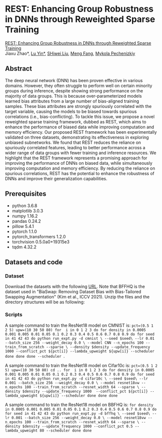 # REST: Enhancing Group Robustness in DNNs through Reweighted Sparse Training  

[REST: Enhancing Group Robustness in DNNs through Reweighted Sparse Training](link)  
Jiaxu Zhao*, [Lu Yin*](https://luuyin.com/), [SHiwei Liu](https://shiweiliuiiiiiii.github.io/), [Meng Fang](https://mengf1.github.io/), [Mykola Pechenizkiy](https://www.tue.nl/en/research/researchers/mykola-pechenizkiy)  
## Abstract
The deep neural network (DNN) has been proven effective in various domains. However, they often struggle to perform well on certain minority groups during inference, despite showing strong performance on the majority of data groups. This is because over-parameterized models learned bias attributes from a large number of bias-aligned training samples. These bias attributes are strongly spuriously correlated with the target variable, causing the models to be biased towards spurious correlations (i.e., bias-conflicting). To tackle this issue, we propose a novel reweighted sparse training framework, dubbed as REST, which aims to enhance the performance of biased data while improving computation and memory efficiency. Our proposed REST framework has been experimentally validated on three datasets, demonstrating its effectiveness in exploring unbiased subnetworks. We found that REST reduces the reliance on spuriously correlated features, leading to better performance across a wider range of data groups with fewer training and inference resources. We highlight that the REST framework represents a promising approach for improving the performance of DNNs on biased data, while simultaneously improving computation and memory efficiency. By reducing the reliance on spurious correlations, REST has the potential to enhance the robustness of DNNs and improve their generalization capabilities.
## Prerequisites
- python 3.6.8
- matplotlib 3.0.3
- numpy 1.16.2
- pandas 0.24.2
- pillow 5.4.1
- pytorch 1.1.0
- pytorch_transformers 1.2.0
- torchvision 0.5.0a0+19315e3
- tqdm 4.32.2

## Datasets and code 

### Dataset
Download the datasets with the following [URL](https://drive.google.com/drive/folders/1JEOqxrhU_IhkdcRohdbuEtFETUxfNmNT). Note that BFFHQ is the dataset used in "BiaSwap: Removing Dataset Bias with Bias-Tailored Swapping Augmentation" (Kim et al., ICCV 2021). Unzip the files and the directory structures will be as following:
### Scripts
A sample command to train the ResNet18 model on CMNIST is:
`pct=(0.5 1 2 5)
upw=(10 30 50 80)
for  i in 0 1 2 3
do
for density in 0.0005 0.001 0.005 0.01 0.05 0.1 0.2 0.3 0.4 0.5 0.6 0.7 0.8 0.9
do
    for seed in 41 42 43
    do
    python run_expt.py -d cmnist \
        --seed $seed\
        --lr 0.01 --batch_size 256 --weight_decay 0.0 \
      --model CNN --n_epochs 100 --train_from_scratch --sparse \
      --density $density --update_frequency 1000 --conflict_pct ${pct[i]} --lambda_upweight ${upw[i]} --scheduler
    done
done
done
 --scheduler
    `. 
    
A sample command to train the ResNet18 model on Cifar10c is:
`pct=(0.5 1 2 5)
upw=(10 30 50 80)
cd ..
for  i in 0 1 2 3
do
for density in 0.0005 0.001 0.005 0.01 0.05 0.1 0.2 0.3 0.4 0.5 0.6 0.7 0.8 0.9
do
    for seed in 41 42 43
    do
    python run_expt.py -d cifar10c \
        --seed $seed\
        --lr 0.001 --batch_size 256 --weight_decay 0.0 \
      --model resnet18vw --n_epochs 100 --train_from_scratch --resnet_width 64 --sparse \
      --density $density --update_frequency 1000  --conflict_pct ${pct[i]} --lambda_upweight ${upw[i]} --scheduler
    done
done
done`

A sample command to train the ResNet18 model on BBFHQ is:
`for density in 0.0005 0.001 0.005 0.01 0.05 0.1 0.2 0.3 0.4 0.5 0.6 0.7 0.8 0.9
do
    for seed in 41 42 43
    do
    python run_expt.py -d bffhq \
        --seed $seed\
        --lr 0.001 --batch_size 256 --weight_decay 0.0 \
      --model resnet18vw --n_epochs 100 --train_from_scratch --resnet_width 64 --sparse \
      --density $density --update_frequency 1000 --conflict_pct 0.5 --lambda_upweight 80 --scheduler
    done
done`
